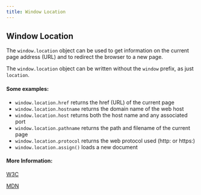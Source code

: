 ```yaml
---
title: Window Location
---
```

## Window Location

The `window.location` object can be used to get information on the current page address (URL) and to redirect the browser to a new page.


The `window.location` object can be written without the `window` prefix, as just `location`.

#### Some examples:

- `window.location.href` returns the href (URL) of the current page
- `window.location.hostname` returns the domain name of the web host
- `window.location.host` returns both the host name and any associated port
- `window.location.pathname` returns the path and filename of the current page
- `window.location.protocol` returns the web protocol used (http: or https:)
- `window.location.assign()` loads a new document

#### More Information:

[W3C](https://www.w3schools.com/js/js_window_location.asp)

[MDN](https://developer.mozilla.org/pt-BR/docs/Web/API/Window/location)
